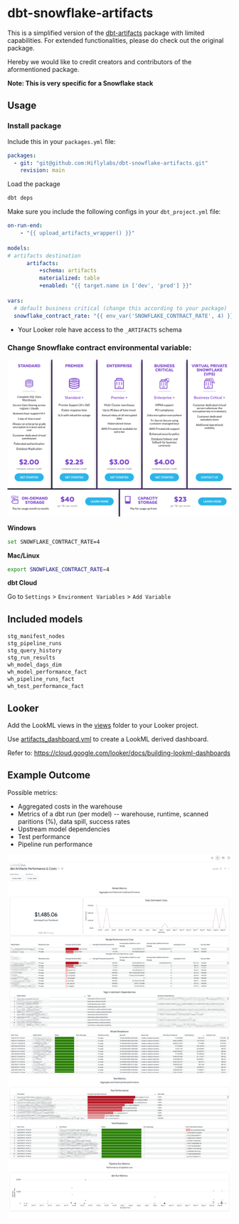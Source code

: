 # dbt-snowflake-artifacts

This is a simplified version of the [dbt-artifacts](https://github.com/brooklyn-data/dbt_artifacts/tree/main/macros) package with limited capabilities. For extended functionalities, please do check out the original package.

Hereby we would like to credit creators and contributors of the aformentioned package.

**Note: This is very specific for a Snowflake stack**

## Usage

### Install package

Include this in your `packages.yml` file:

```yml
packages:
  - git: "git@github.com:Hiflylabs/dbt-snowflake-artifacts.git"
    revision: main
```
Load the package

```bash
dbt deps
```

Make sure you include the following configs in your `dbt_project.yml` file:

```yml
on-run-end:
    - "{{ upload_artifacts_wrapper() }}"

models:    
# artifacts destination
      artifacts:
          +schema: artifacts
          materialized: table
          +enabled: "{{ target.name in ['dev', 'prod'] }}"

vars:
  # default business critical (change this according to your package)
  snowflake_contract_rate: "{{ env_var('SNOWFLAKE_CONTRACT_RATE', 4) }}"
```

+ Your Looker role have access to the `_ARTIFACTS` schema

### Change Snowflake contract environmental variable:

![snowflake_pricing](./_misc/snowflake_pricing.png)

**Windows**

```bash
set SNOWFLAKE_CONTRACT_RATE=4
```

**Mac/Linux**

```bash
export SNOWFLAKE_CONTRACT_RATE=4
```

**dbt Cloud**

Go to `Settings` > `Environment Variables` > `Add Variable`

## Included models

```
stg_manifest_nodes
stg_pipeline_runs
stg_query_history
stg_run_results
wh_model_dags_dim
wh_model_performance_fact
wh_pipeline_runs_fact
wh_test_performance_fact
```
## Looker

Add the LookML views in the [views](./looker/views/) folder to your Looker project.

Use [artifacts_dashboard.yml](./looker/dashboards/artifacts_dashboard.yml) to create a LookML derived dashboard.

Refer to: https://cloud.google.com/looker/docs/building-lookml-dashboards

## Example Outcome

Possible metrics:
- Aggregated costs in the warehouse
- Metrics of a dbt run (per model) -- warehouse, runtime, scanned paritions (%), data spill, success rates
- Upstream model dependencies
- Test performance
- Pipeline run performance

![artifacts dashboard](./_misc/looker_dashboard.png)